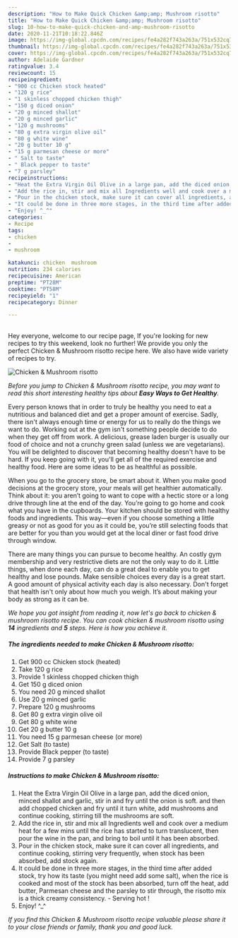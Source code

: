 ```yaml
---
description: "How to Make Quick Chicken &amp;amp; Mushroom risotto"
title: "How to Make Quick Chicken &amp;amp; Mushroom risotto"
slug: 10-how-to-make-quick-chicken-and-amp-mushroom-risotto
date: 2020-11-21T10:18:22.846Z
image: https://img-global.cpcdn.com/recipes/fe4a282f743a263a/751x532cq70/chicken-mushroom-risotto-recipe-main-photo.jpg
thumbnail: https://img-global.cpcdn.com/recipes/fe4a282f743a263a/751x532cq70/chicken-mushroom-risotto-recipe-main-photo.jpg
cover: https://img-global.cpcdn.com/recipes/fe4a282f743a263a/751x532cq70/chicken-mushroom-risotto-recipe-main-photo.jpg
author: Adelaide Gardner
ratingvalue: 3.4
reviewcount: 15
recipeingredient:
- "900 cc Chicken stock heated"
- "120 g rice"
- "1 skinless chopped chicken thigh"
- "150 g diced onion"
- "20 g minced shallot"
- "20 g minced garlic"
- "120 g mushrooms"
- "80 g extra virgin olive oil"
- "80 g white wine"
- "20 g butter 10 g"
- "15 g parmesan cheese or more"
- " Salt to taste"
- " Black pepper to taste"
- "7 g parsley"
recipeinstructions:
- "Heat the Extra Virgin Oil Olive in a large pan, add the diced onion, minced shallot and garlic, stir in and fry until the onion is soft. and then add chopped chicken and fry until it turn white, add mushrooms and continue cooking, stirring till the mushrooms are soft."
- "Add the rice in, stir and mix all Ingredients well and cook over a medium heat for a few mins until the rice has started to turn translucent, then pour the wine in the pan, and bring to boil until it has been absorbed."
- "Pour in the chicken stock, make sure it can cover all ingredients, and continue cooking, stirring very frequently, when stock has been absorbed, add stock again."
- "It could be done in three more stages, in the third time after added stock, try how its taste (you might need add some salt), when the rice is cooked and most of the stock has been absorbed, turn off the heat, add butter, Parmesan cheese and the parsley to stir through, the risotto mix is a thick creamy consistency. Serving hot !"
- "Enjoy! ^_^"
categories:
- Recipe
tags:
- chicken
- 
- mushroom

katakunci: chicken  mushroom 
nutrition: 234 calories
recipecuisine: American
preptime: "PT28M"
cooktime: "PT58M"
recipeyield: "1"
recipecategory: Dinner

---
```

<br>
Hey everyone, welcome to our recipe page, If you're looking for new recipes to try this weekend, look no further! We provide you only the perfect Chicken &amp; Mushroom risotto recipe here. We also have wide variety of recipes to try.
<br>


![Chicken &amp; Mushroom risotto](https://img-global.cpcdn.com/recipes/fe4a282f743a263a/751x532cq70/chicken-mushroom-risotto-recipe-main-photo.jpg)

<i>Before you jump to Chicken &amp; Mushroom risotto recipe, you may want to read this short interesting healthy tips about <strong>Easy Ways to Get Healthy</strong>.</i>

Every person knows that in order to truly be healthy you need to eat a nutritious and balanced diet and get a proper amount of exercise. Sadly, there isn't always enough time or energy for us to really do the things we want to do. Working out at the gym isn't something people decide to do when they get off from work. A delicious, grease laden burger is usually our food of choice and not a crunchy green salad (unless we are vegetarians). You will be delighted to discover that becoming healthy doesn't have to be hard. If you keep going with it, you'll get all of the required exercise and healthy food. Here are some ideas to be as healthful as possible.

When you go to the grocery store, be smart about it. When you make good decisions at the grocery store, your meals will get healthier automatically. Think about it: you aren’t going to want to cope with a hectic store or a long drive through line at the end of the day. You’re going to go home and cook what you have in the cupboards. Your kitchen should be stored with healthy foods and ingredients. This way—even if you choose something a little greasy or not as good for you as it could be, you’re still selecting foods that are better for you than you would get at the local diner or fast food drive through window.

There are many things you can pursue to become healthy. An costly gym membership and very restrictive diets are not the only way to do it. Little things, when done each day, can do a great deal to enable you to get healthy and lose pounds. Make sensible choices every day is a great start. A good amount of physical activity each day is also necessary. Don't forget that health isn't only about how much you weigh. It’s about making your body as strong as it can be. 


<i>We hope you got insight from reading it, now let's go back to chicken &amp; mushroom risotto recipe. You can cook chicken &amp; mushroom risotto using <strong>14</strong> ingredients and <strong>5</strong> steps. Here is how you achieve it.
</i>

##### The ingredients needed to make Chicken &amp; Mushroom risotto:

1. Get 900 cc Chicken stock (heated)
1. Take 120 g rice
1. Provide 1 skinless chopped chicken thigh
1. Get 150 g diced onion
1. You need 20 g minced shallot
1. Use 20 g minced garlic
1. Prepare 120 g mushrooms
1. Get 80 g extra virgin olive oil
1. Get 80 g white wine
1. Get 20 g butter 10 g
1. You need 15 g parmesan cheese (or more)
1. Get  Salt (to taste)
1. Provide  Black pepper (to taste)
1. Provide 7 g parsley


##### Instructions to make Chicken &amp; Mushroom risotto:

1. Heat the Extra Virgin Oil Olive in a large pan, add the diced onion, minced shallot and garlic, stir in and fry until the onion is soft. and then add chopped chicken and fry until it turn white, add mushrooms and continue cooking, stirring till the mushrooms are soft.
1. Add the rice in, stir and mix all Ingredients well and cook over a medium heat for a few mins until the rice has started to turn translucent, then pour the wine in the pan, and bring to boil until it has been absorbed.
1. Pour in the chicken stock, make sure it can cover all ingredients, and continue cooking, stirring very frequently, when stock has been absorbed, add stock again.
1. It could be done in three more stages, in the third time after added stock, try how its taste (you might need add some salt), when the rice is cooked and most of the stock has been absorbed, turn off the heat, add butter, Parmesan cheese and the parsley to stir through, the risotto mix is a thick creamy consistency. - Serving hot !
1. Enjoy! ^_^


<i>If you find this Chicken &amp; Mushroom risotto recipe valuable please share it to your close friends or family, thank you and good luck.</i>
